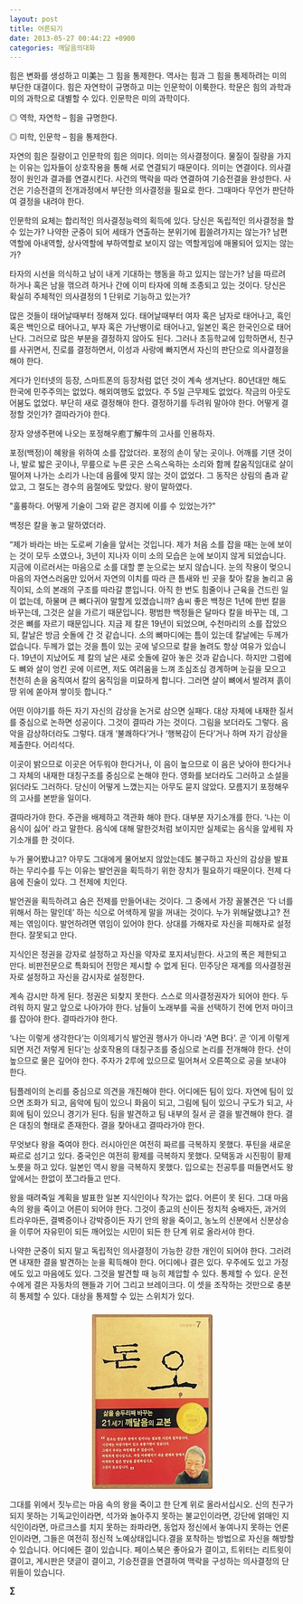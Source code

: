 ```yaml
---
layout: post
title: 어른되기
date: 2013-05-27 00:44:22 +0900
categories: 깨달음의대화
---
```


  


힘은 변화를 생성하고 미美는 그 힘을 통제한다. 역사는 힘과 그 힘을 통제하려는 미의 부단한 대결이다. 힘은 자연학이 규명하고 미는 인문학이 이룩한다. 학문은 힘의 과학과 미의 과학으로 대별할 수 있다. 인문학은 미의 과학이다. 


  


◎ 역학, 자연학 – 힘을 규명한다. 

◎ 미학, 인문학 – 힘을 통제한다. 


  


자연의 힘은 질량이고 인문학의 힘은 의미다. 의미는 의사결정이다. 물질이 질량을 가지는 이유는 입자들이 상호작용을 통해 서로 연결되기 때문이다. 의미는 연결이다. 의사결정이 원인과 결과를 연결시킨다. 사건의 맥락을 따라 연결하여 기승전결을 완성한다. 사건은 기승전결의 전개과정에서 부단한 의사결정을 필요로 한다. 그때마다 무언가 판단하여 결정을 내려야 한다. 


  


인문학의 요체는 합리적인 의사결정능력의 획득에 있다. 당신은 독립적인 의사결정을 할 수 있는가? 나약한 군중이 되어 세태가 연출하는 분위기에 휩쓸려가지는 않는가? 남편역할에 아내역할, 상사역할에 부하역할로 보이지 않는 역할게임에 매몰되어 있지는 않는가?


  


타자의 시선을 의식하고 남이 내게 기대하는 행동을 하고 있지는 않는가? 남을 따르려 하거나 혹은 남을 꺾으려 하거나 간에 이미 타자에 의해 조종되고 있는 것이다. 당신은 확실히 주체적인 의사결정의 1 단위로 기능하고 있는가? 


  


많은 것들이 태어날때부터 정해져 있다. 태어날때부터 여자 혹은 남자로 태어나고, 흑인 혹은 백인으로 태어나고, 부자 혹은 가난뱅이로 태어나고, 일본인 혹은 한국인으로 태어난다. 그러므로 많은 부분을 결정하지 않아도 된다. 그러나 초등학교에 입학하면서, 친구를 사귀면서, 진로를 결정하면서, 이성과 사랑에 빠지면서 자신의 판단으로 의사결정을 해야 한다. 


  


게다가 인터넷의 등장, 스마트폰의 등장처럼 없던 것이 계속 생겨난다. 80년대만 해도 한국에 민주주의는 없었다. 해외여행도 없었다. 주 5일 근무제도 없었다. 작금의 아웃도어붐도 없었다. 부단히 새로 결정해야 한다. 결정하기를 두려워 말아야 한다. 어떻게 결정할 것인가? 결따라가야 한다.


  


장자 양생주편에 나오는 포정해우庖丁解牛의 고사를 인용하자. 


  


포정(백정)이 혜왕을 위하여 소를 잡았더라. 포정의 손이 닿는 곳이나. 어깨를 기댄 것이나, 발로 밟은 곳이나, 무릎으로 누른 곳은 스윽스윽하는 소리와 함께 칼움직임대로 살이 떨어져 나가는 소리가 나는데 음률에 맞지 않는 것이 없었다. 그 동작은 상림의 춤과 같았고, 그 절도는 경수의 음절에도 맞았다. 왕이 말하였다.


  


"훌륭하다. 어떻게 기술이 그와 같은 경지에 이를 수 있었는가?"


  


백정은 칼을 놓고 말하였더라.


  


“제가 바라는 바는 도로써 기술을 앞서는 것입니다. 제가 처음 소를 잡을 때는 눈에 보이는 것이 모두 소였으나, 3년이 지나자 이미 소의 모습은 눈에 보이지 않게 되었습니다. 지금에 이르러서는 마음으로 소를 대할 뿐 눈으로는 보지 않습니다. 눈의 작용이 멎으니 마음의 자연스러움만 있어서 자연의 이치를 따라 큰 틈새와 빈 곳을 찾아 칼을 놀리고 움직이되, 소의 본래의 구조를 따라갈 뿐입니다. 아직 한 번도 힘줄이나 근육을 건드린 일이 없는데, 하물며 큰 뼈다귀야 말할게 있겠습니까? 솜씨 좋은 백정은 1년에 한번 칼을 바꾸는데, 그것은 살을 가르기 때문입니다. 평범한 백정들은 달마다 칼을 바꾸는 데, 그것은 뼈를 자르기 때문입니다. 지금 제 칼은 19년이 되었으며, 수천마리의 소를 잡았으되, 칼날은 방금 숫돌에 간 것 같습니다. 소의 뼈마디에는 틈이 있는데 칼날에는 두께가 없습니다. 두께가 없는 것을 틈이 있는 곳에 넣으므로 칼을 놀려도 항상 여유가 있습니다. 19년이 지났어도 제 칼의 날은 새로 숫돌에 갈아 놓은 것과 같습니다. 하지만 그럼에도 뼈와 살이 엉킨 곳에 이르면, 저도 여려움을 느껴 조심조심 경계하며 눈길을 모으고 천천히 손을 움직여서 칼의 움직임을 미묘하게 합니다. 그러면 살이 뼈에서 발려져 흙이 땅 위에 쏟아져 쌓이듯 합니다.“


  


어떤 이야기를 하든 자기 자신의 감상을 논거로 삼으면 실패다. 대상 자체에 내재한 질서를 중심으로 논하면 성공이다. 그것이 결따라 가는 것이다. 그림을 보더라도 그렇다. 음악을 감상하더라도 그렇다. 대개 ‘불쾌하다’거나 ‘행복감이 든다’거나 하며 자기 감상을 제출한다. 어리석다. 


  


이곳이 밝으므로 이곳은 어두워야 한다거나, 이 음이 높으므로 이 음은 낮아야 한다거나 그 자체의 내재한 대칭구조를 중심으로 논해야 한다. 영화를 보더라도 그러하고 소설을 읽더라도 그러하다. 당신이 어떻게 느꼈는지는 아무도 묻지 않았다. 모름지기 포정해우의 고사를 본받을 일이다. 


  


결따라가야 한다. 주관을 배제하고 객관화 해야 한다. 대부분 자기소개를 한다. ‘나는 이 음식이 싫어’ 라고 말한다. 음식에 대해 말한것처럼 보이지만 실제로는 음식을 앞세워 자기소개를 한 것이다. 


  


누가 물어봤냐고? 아무도 그대에게 물어보지 않았는데도 불구하고 자신의 감상을 발표하는 무리수를 두는 이유는 발언권을 획득하기 위한 장치가 필요하기 때문이다. 전제 다음에 진술이 있다. 그 전제에 치인다. 


  


발언권을 획득하려고 숨은 전제를 만들어내는 것이다. 그 중에서 가장 꼴불견은 ‘다 너를 위해서 하는 말인데’ 하는 식으로 어색하게 말을 꺼내는 것이다. 누가 위해달랬냐고? 전제는 엮임이다. 발언하려면 엮임이 있어야 한다. 상대를 가해자로 자신을 피해자로 설정한다. 잘못되고 만다.


  


지식인은 정권을 강자로 설정하고 자신을 약자로 포지셔닝한다. 사고의 폭은 제한되고 만다. 비판전문으로 특화되어 전망은 제시할 수 없게 된다. 민주당은 재계를 의사결정권자로 설정하고 자신을 감시자로 설정한다. 


  


계속 감시만 하게 된다. 정권은 되찾지 못한다. 스스로 의사결정권자가 되어야 한다. 두려워 하지 말고 앞으로 나아가야 한다. 남들이 노래부를 곡을 선택하기 전에 먼저 마이크를 잡아야 한다. 결따라가야 한다. 


  


‘나는 이렇게 생각한다’는 이의제기식 발언권 행사가 아니라 ‘A면 B다’. 곧 ‘이게 이렇게 되면 저건 저렇게 된다’는 상호작용의 대칭구조를 중심으로 논리를 전개해야 한다. 산이 높으므로 물은 깊어야 한다. 주자가 2루에 있으므로 밀어쳐서 오른쪽으로 공을 보내야 한다. 


  


팀플레이의 논리를 중심으로 의견을 개진해야 한다. 어디에든 팀이 있다. 자연에 팀이 있으면 조화가 되고, 음악에 팀이 있으니 화음이 되고, 그림에 팀이 있으니 구도가 되고, 사회에 팀이 있으니 경기가 된다. 팀을 발견하고 팀 내부의 질서 곧 결을 발견해야 한다. 결은 대칭의 형태로 존재한다. 결을 찾아내고 결따라가야 한다.


  


무엇보다 왕을 죽여야 한다. 러시아인은 여전히 짜르를 극복하지 못했다. 푸틴을 새로운 짜르로 섬기고 있다. 중국인은 여전히 황제를 극복하지 못했다. 모택동과 시진핑이 황제노릇을 하고 있다. 일본인 역시 왕을 극복하지 못했다. 입으로는 전공투를 떠들면서도 왕 앞에서는 한없이 쪼그라들고 만다. 


  


왕을 때려죽일 계획을 발표한 일본 지식인이나 작가는 없다. 어른이 못 된다. 그대 마음 속의 왕을 죽이고 어른이 되어야 한다. 그것이 종교의 신이든 정치적 숭배자든, 과거의 트라우마든, 결벽증이나 강박증이든 자기 안의 왕을 죽이고, 농노의 신분에서 신분상승을 이루어 자유민이 되든 깨어있는 시민이 되든 한 단계 위로 올라서야 한다.


  


나약한 군중이 되지 말고 독립적인 의사결정이 가능한 강한 개인이 되어야 한다. 그러려면 내재한 결을 발견하는 눈을 획득해야 한다. 어디에나 결은 있다. 우주에도 있고 가정에도 있고 마음에도 있다. 그것을 발견할 때 능히 제압할 수 있다. 통제할 수 있다. 운전수에게 결은 자동차의 핸들과 기어 그리고 브레이크다. 이 셋을 조작하는 것만으로 충분히 통제할 수 있다. 대상을 통제할 수 있는 스위치가 있다. 


  




 ###


  




<p align="center">
  <a href="?mid=DonOh"><img alt="345678.jpg" src="files/attach/images/198/727/315/55.JPG" /> <br /></a> 
  
  <p>
  </p> 그대를 위에서 짓누르는 마음 속의 왕을 죽이고 한 단계 위로 올라서십시오. 신의 친구가 되지 못하는 기독교인이라면, 석가와 놀아주지 못하는 불교인이라면, 강단에 얽매인 지식인이라면, 마르크스를 치지 못하는 좌파라면, 동업자 정신에서 놓여나지 못하는 언론인이라면, 그들은 여전히 정신적 노예상태입니다.결을 포착하는 방법으로 자신을 해방할 수 있습니다. 어디에든 결이 있습니다. 페이스북은 좋아요가 결이고, 트위터는 리트윗이 결이고, 게시판은 댓글이 결이고, 기승전결을 연결하여 맥락을 구성하는 의사결정의 단위들이 있습니다. 
  
  <p>
  </p>
  
  <p>
    <b>∑</b> <br /><br />
  </p>
  
  <p>
  </p>
  
  <p>
  </p>
  
  <p>
  </p>
  
  <p>
  </p>
  
  <p>
  </p>
  
  <p>
  </p>
  
  <p>
  </p>
  
  <p>
  </p>
  
  <p>
  </p>
</p>